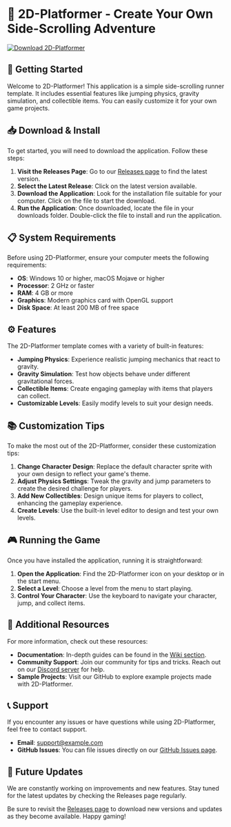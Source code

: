 # 🏃 2D-Platformer - Create Your Own Side-Scrolling Adventure

[![Download 2D-Platformer](https://img.shields.io/badge/Download-Now-007ACC)](https://github.com/Chandu-Varada1092/2D-Platformer/releases)

## 🚀 Getting Started

Welcome to 2D-Platformer! This application is a simple side-scrolling runner template. It includes essential features like jumping physics, gravity simulation, and collectible items. You can easily customize it for your own game projects.

## 📥 Download & Install

To get started, you will need to download the application. Follow these steps:

1. **Visit the Releases Page**: Go to our [Releases page](https://github.com/Chandu-Varada1092/2D-Platformer/releases) to find the latest version.
2. **Select the Latest Release**: Click on the latest version available. 
3. **Download the Application**: Look for the installation file suitable for your computer. Click on the file to start the download.
4. **Run the Application**: Once downloaded, locate the file in your downloads folder. Double-click the file to install and run the application.

## 📋 System Requirements

Before using 2D-Platformer, ensure your computer meets the following requirements:

- **OS**: Windows 10 or higher, macOS Mojave or higher
- **Processor**: 2 GHz or faster
- **RAM**: 4 GB or more
- **Graphics**: Modern graphics card with OpenGL support
- **Disk Space**: At least 200 MB of free space

## ⚙️ Features

The 2D-Platformer template comes with a variety of built-in features:

- **Jumping Physics**: Experience realistic jumping mechanics that react to gravity.
- **Gravity Simulation**: Test how objects behave under different gravitational forces.
- **Collectible Items**: Create engaging gameplay with items that players can collect.
- **Customizable Levels**: Easily modify levels to suit your design needs.

## 📚 Customization Tips

To make the most out of the 2D-Platformer, consider these customization tips:

1. **Change Character Design**: Replace the default character sprite with your own design to reflect your game's theme.
2. **Adjust Physics Settings**: Tweak the gravity and jump parameters to create the desired challenge for players.
3. **Add New Collectibles**: Design unique items for players to collect, enhancing the gameplay experience.
4. **Create Levels**: Use the built-in level editor to design and test your own levels.

## 🎮 Running the Game

Once you have installed the application, running it is straightforward:

1. **Open the Application**: Find the 2D-Platformer icon on your desktop or in the start menu.
2. **Select a Level**: Choose a level from the menu to start playing. 
3. **Control Your Character**: Use the keyboard to navigate your character, jump, and collect items.

## 📖 Additional Resources

For more information, check out these resources:

- **Documentation**: In-depth guides can be found in the [Wiki section](https://github.com/Chandu-Varada1092/2D-Platformer/wiki).
- **Community Support**: Join our community for tips and tricks. Reach out on our [Discord server](https://discord.gg/example) for help.
- **Sample Projects**: Visit our GitHub to explore example projects made with 2D-Platformer.

## 📞 Support

If you encounter any issues or have questions while using 2D-Platformer, feel free to contact support.

- **Email**: support@example.com
- **GitHub Issues**: You can file issues directly on our [GitHub Issues page](https://github.com/Chandu-Varada1092/2D-Platformer/issues).

## 📅 Future Updates

We are constantly working on improvements and new features. Stay tuned for the latest updates by checking the Releases page regularly. 

Be sure to revisit the [Releases page](https://github.com/Chandu-Varada1092/2D-Platformer/releases) to download new versions and updates as they become available. Happy gaming!
